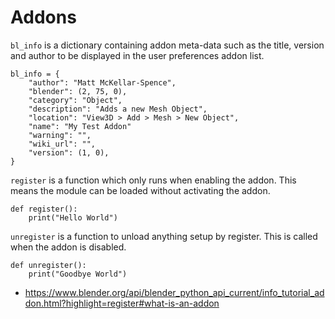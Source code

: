 # Addons

`bl_info` is a dictionary containing addon meta-data such as the title, version and author to be displayed in the user preferences addon list.

	bl_info = {
		"author": "Matt McKellar-Spence",
		"blender": (2, 75, 0),
		"category": "Object",
		"description": "Adds a new Mesh Object",
		"location": "View3D > Add > Mesh > New Object",
		"name": "My Test Addon"
		"warning": "",
		"wiki_url": "",
		"version": (1, 0),
	}

`register` is a function which only runs when enabling the addon.
This means the module can be loaded without activating the addon.

	def register():
		print("Hello World")

`unregister` is a function to unload anything setup by register.
This is called when the addon is disabled.

	def unregister():
		print("Goodbye World")

- https://www.blender.org/api/blender_python_api_current/info_tutorial_addon.html?highlight=register#what-is-an-addon
